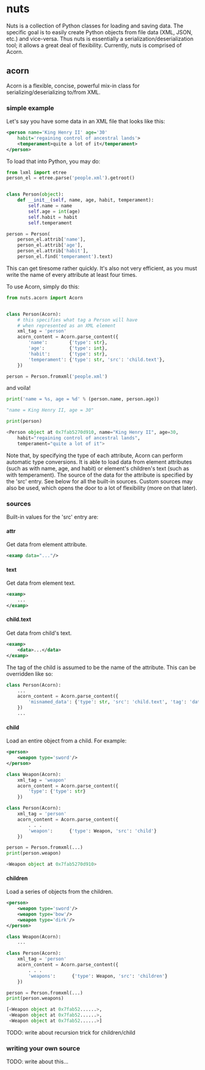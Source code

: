 # nuts

Nuts is a collection of Python classes for loading and saving data.  The specific goal is to easily create Python objects from file data (XML, JSON, etc.) and vice-versa.  Thus nuts is essentially a serialization/deserialization tool; it allows a great deal of flexibility.  Currently, nuts is comprised of Acorn.

## acorn

Acorn is a flexible, concise, powerful mix-in class for serializing/deserializing to/from XML.

### simple example

Let's say you have some data in an XML file that looks like this:

```xml
<person name='King Henry II' age='30'
    habit='regaining control of ancestral lands'>
    <temperament>quite a lot of it</temperament>
</person>
```

To load that into Python, you may do:

```python
from lxml import etree
person_el = etree.parse('people.xml').getroot()


class Person(object):
    def __init__(self, name, age, habit, temperament):
        self.name = name
        self.age = int(age)
        self.habit = habit
        self.temperament

person = Person(
    person_el.attrib['name'],
    person_el.attrib['age'],
    person_el.attrib['habit'],
    person_el.find('temperament').text)
```

This can get tiresome rather quickly.  It's also not very efficient, as you must write the name of every attribute at least four times.

To use Acorn, simply do this:

```python
from nuts.acorn import Acorn


class Person(Acorn):
    # this specifies what tag a Person will have
    # when represented as an XML element
    xml_tag = 'person'
    acorn_content = Acorn.parse_content({
        'name':        {'type': str},
        'age':         {'type': int},
        'habit':       {'type': str},
        'temperament': {'type': str, 'src': 'child.text'},
    })

person = Person.fromxml('people.xml')
```

and voila!

```python
print('name = %s, age = %d' % (person.name, person.age))

"name = King Henry II, age = 30"

print(person)

<Person object at 0x7fab5270d910, name="King Henry II", age=30,
    habit="regaining control of ancestral lands",
    temperament="quite a lot of it">
```

Note that, by specifying the type of each attribute, Acorn can perform automatic type conversions.  It is able to load data from element attributes (such as with name, age, and habit) or element's children's text (such as with temperament).  The source of the data for the attribute is specified by the 'src' entry.  See below for all the built-in sources.  Custom sources may also be used, which opens the door to a lot of flexibility (more on that later).

### sources

Built-in values for the 'src' entry are:

#### attr

Get data from element attribute.

```xml
<examp data="..."/>
```

#### text

Get data from element text.

```xml
<examp>
    ...
</examp>
```

#### child.text

Get data from child's text.

```xml
<examp>
    <data>...</data>
</examp>
```

The tag of the child is assumed to be the name of the attribute.  This can be overridden like so:

```python
class Person(Acorn):
    ...
    acorn_content = Acorn.parse_content({
        'misnamed_data': {'type': str, 'src': 'child.text', 'tag': 'data'},
    })
    ...
```

#### child

Load an entire object from a child.  For example:

```xml
<person>
    <weapon type='sword'/>
</person>
```
```python
class Weapon(Acorn):
    xml_tag = 'weapon'
    acorn_content = Acorn.parse_content({
        'type': {'type': str}
    })

class Person(Acorn):
    xml_tag = 'person'
    acorn_content = Acorn.parse_content({
        . . .
        'weapon':      {'type': Weapon, 'src': 'child'}
    })

person = Person.fromxml(...)
print(person.weapon)

<Weapon object at 0x7fab5270d910>
```

#### children

Load a series of objects from the children.

```xml
<person>
    <weapon type='sword'/>
    <weapon type='bow'/>
    <weapon type='dirk'/>
</person>
```
```python
class Weapon(Acorn):
    ...

class Person(Acorn):
    xml_tag = 'person'
    acorn_content = Acorn.parse_content({
        . . .
        'weapons':      {'type': Weapon, 'src': 'children'}
    })

person = Person.fromxml(...)
print(person.weapons)

[<Weapon object at 0x7fab52......>,
 <Weapon object at 0x7fab52......>,
 <Weapon object at 0x7fab52......>]
```

TODO: write about recursion trick for children/child

### writing your own source

TODO: write about this...
